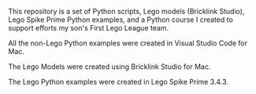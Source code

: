 This repository is a set of Python scripts, Lego models (Bricklink Studio), Lego Spike Prime Python examples, and a Python course I created to support efforts my son's First Lego League team.

All the non-Lego Python examples were created in Visual Studio Code for Mac.

The Lego Models were created using Bricklink Studio for Mac.

The Lego Python examples were created in Lego Spike Prime 3.4.3.
